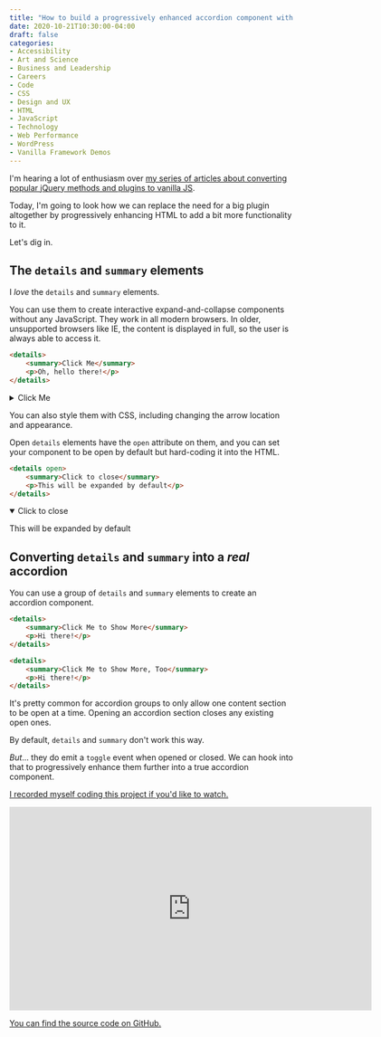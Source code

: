 ```yaml
---
title: "How to build a progressively enhanced accordion component with vanilla JS"
date: 2020-10-21T10:30:00-04:00
draft: false
categories:
- Accessibility
- Art and Science
- Business and Leadership
- Careers
- Code
- CSS
- Design and UX
- HTML
- JavaScript
- Technology
- Web Performance
- WordPress
- Vanilla Framework Demos
---
```


I'm hearing a lot of enthusiasm over [my series of articles about converting popular jQuery methods and plugins to vanilla JS](/series/converting-jquery-to-vanilla-js/).

Today, I'm going to look how we can replace the need for a big plugin altogether by progressively enhancing HTML to add a bit more functionality to it.

Let's dig in.

## The `details` and `summary` elements

I *love* the `details` and `summary` elements.

You can use them to create interactive expand-and-collapse components without any JavaScript. They work in all modern browsers. In older, unsupported browsers like IE, the content is displayed in full, so the user is always able to access it.

```html
<details>
	<summary>Click Me</summary>
	<p>Oh, hello there!</p>
</details>
```

<details>
	<summary>Click Me</summary>
	<p>Oh, hello there!</p>
</details>

You can also style them with CSS, including changing the arrow location and appearance.

Open `details` elements have the `open` attribute on them, and you can set your component to be open by default but hard-coding it into the HTML.

```html
<details open>
	<summary>Click to close</summary>
	<p>This will be expanded by default</p>
</details>
```

<details open>
	<summary>Click to close</summary>
	<p>This will be expanded by default</p>
</details>

## Converting `details` and `summary` into a *real* accordion

You can use a group of `details` and `summary` elements to create an accordion component.

```html
<details>
	<summary>Click Me to Show More</summary>
	<p>Hi there!</p>
</details>

<details>
	<summary>Click Me to Show More, Too</summary>
	<p>Hi there!</p>
</details>
```

It's pretty common for accordion groups to only allow one content section to be open at a time. Opening an accordion section closes any existing open ones.

By default, `details` and `summary` don't work this way.

*But*... they do emit a `toggle` event when opened or closed. We can hook into that to progressively enhance them further into a true accordion component.

[I recorded myself coding this project if you'd like to watch.](https://vimeo.com/470356970)

<iframe src="https://player.vimeo.com/video/470356970?color=0088cc&title=0&byline=0&portrait=0" width="640" height="360" frameborder="0" allow="autoplay; fullscreen" allowfullscreen></iframe>

[You can find the source code on GitHub.](https://gist.github.com/cferdinandi/490f1f42c77d4bc97442bda4013b396a)